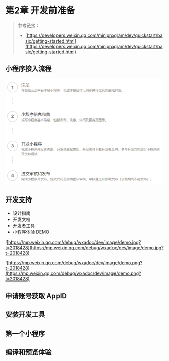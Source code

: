 # 第2章 开发前准备

> 参考链接：
>
> - [https://developers.weixin.qq.com/miniprogram/dev/quickstart/basic/getting-started.html](https://developers.weixin.qq.com/miniprogram/dev/quickstart/basic/getting-started.html)

## 小程序接入流程

![小程序接入流程](../media/01.png)

## 开发支持

- 设计指南
- 开发文档
- 开发者工具
- 小程序体验 DEMO

![https://mp.weixin.qq.com/debug/wxadoc/dev/image/demo.jpg?t=2018428](https://mp.weixin.qq.com/debug/wxadoc/dev/image/demo.jpg?t=2018428)

![https://mp.weixin.qq.com/debug/wxadoc/dev/image/demo.png?t=2018428](https://mp.weixin.qq.com/debug/wxadoc/dev/image/demo.png?t=2018428)

## 申请账号获取 AppID

## 安装开发工具

## 第一个小程序

## 编译和预览体验

